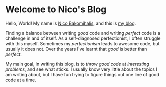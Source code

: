 # Welcome to Nico's Blog

Hello, World! My name is [Nico Bakomihalis](about_the_author.md),
and this is [my blog](about_this_blog.md).

Finding a balance between writing *good* code and writing
*perfect* code is a challenge in and of itself.
As a self-diagnosed perfectionist,
I often struggle with this myself.
Sometimes my *perfectionism* leads to awesome code,
but usually it does not.
Over the years I've learnt that *good* is better than *perfect*.

My main goal, in writing this blog,
is to *throw good code* at *interesting problems*,
and see what sticks.
I usually know very little about the topics I am writing about,
but I have fun trying to figure things out one line of good code at a time.
